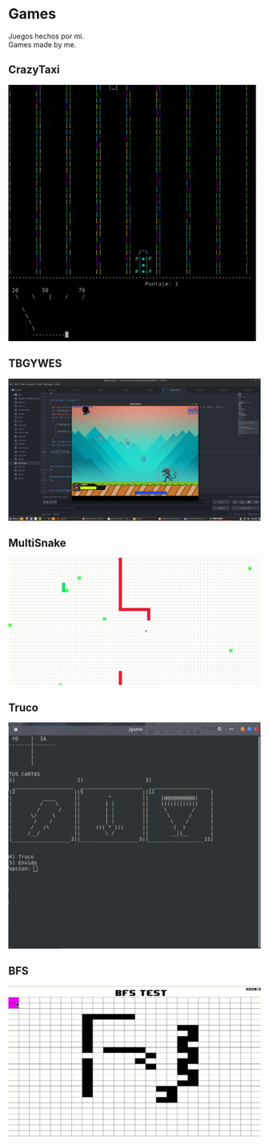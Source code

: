 # Games
Juegos hechos por mi.\
Games made by me.

## CrazyTaxi

![screenshot1](img/CrazyTaxi.gif)

## TBGYWES

![screenshot2](img/screenshot_TBGYWES.png)

## MultiSnake

![screenshot3](img/MultiSnake.gif)

## Truco

![screenshot4](img/Truco.png)

## BFS

![screenshot5](img/BFS.gif)




